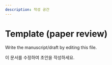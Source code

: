 ```yaml
---
description: 작성 공간
---
```


# Template \(paper review\)

Write the manuscript/draft by editing this file.

이 문서를 수정하여 초안을 작성하세요.

